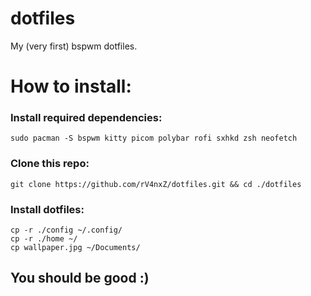 # dotfiles
My (very first) bspwm dotfiles.

# How to install:
### Install required dependencies:
```
sudo pacman -S bspwm kitty picom polybar rofi sxhkd zsh neofetch
```

### Clone this repo:
```
git clone https://github.com/rV4nxZ/dotfiles.git && cd ./dotfiles
```

### Install dotfiles:
```
cp -r ./config ~/.config/
cp -r ./home ~/
cp wallpaper.jpg ~/Documents/
```

## You should be good :)
